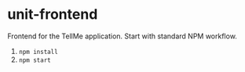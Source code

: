 # unit-frontend
Frontend for the TellMe application. Start with standard NPM workflow.

1. `npm install`
2. `npm start`